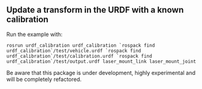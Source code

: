 ## Update a transform in the URDF with a known calibration

Run the example with:

	rosrun urdf_calibration urdf_calibration `rospack find urdf_calibration`/test/vehicle.urdf `rospack find urdf_calibration`/test/calibration.urdf `rospack find urdf_calibration`/test/output.urdf laser_mount_link laser_mount_joint

Be aware that this package is under development, highly experimental and will be completely refactored.
